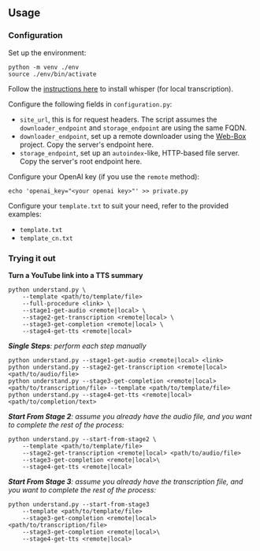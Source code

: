 

## Usage

### Configuration

Set up the environment:
```
python -m venv ./env
source ./env/bin/activate
```
Follow the [instructions here](https://github.com/openai/whisper) to install whisper (for local transcription).

Configure the following fields in `configuration.py`:
- `site_url`, this is for request headers. The script assumes the `downloader_endpoint` and `storage_endpoint` are using the same FQDN.
- `downloader_endpoint`, set up a remote downloader using the [Web-Box](https://github.com/mindcrunch4u/Web-Box) project. Copy the server's endpoint here.
- `storage_endpoint`, set up an `autoindex`-like, HTTP-based file server. Copy the server's root endpoint here.

Configure your OpenAI key (if you use the `remote` method):

```
echo 'openai_key="<your openai key>"' >> private.py
```

Configure your `template.txt` to suit your need, refer to the provided examples:
- `template.txt`
- `template_cn.txt`

### Trying it out

**Turn a YouTube link into a TTS summary**
```
python understand.py \ 
    --template <path/to/template/file>
    --full-procedure <link> \
    --stage1-get-audio <remote|local> \
    --stage2-get-transcription <remote|local> \
    --stage3-get-completion <remote|local> \
    --stage4-get-tts <remote|local>
```

***Single Steps**: perform each step manually*
```
python understand.py --stage1-get-audio <remote|local> <link>
python understand.py --stage2-get-transcription <remote|local> <path/to/audio/file>
python understand.py --stage3-get-completion <remote|local> <path/to/transcription/file> --template <path/to/template/file>
python understand.py --stage4-get-tts <remote|local> <path/to/completion/text>
```

***Start From Stage 2**: assume you already have the audio file, and you want to complete the rest of the process:*
```
python understand.py --start-from-stage2 \
    --template <path/to/template/file>
    --stage2-get-transcription <remote|local> <path/to/audio/file>
    --stage3-get-completion <remote|local>\
    --stage4-get-tts <remote|local>
```

***Start From Stage 3**: assume you already have the transcription file, and you want to complete the rest of the process:*
```
python understand.py --start-from-stage3
    --template <path/to/template/file>
    --stage3-get-completion <remote|local> <path/to/transcription/file>
    --stage3-get-completion <remote|local>\
    --stage4-get-tts <remote|local>
```
